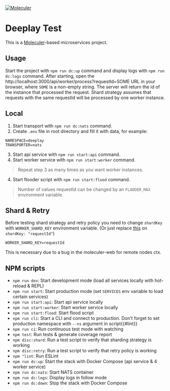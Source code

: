[![Moleculer](https://badgen.net/badge/Powered%20by/Moleculer/0e83cd)](https://moleculer.services)

# Deeplay Test
This is a [Moleculer](https://moleculer.services)-based microservices project.

## Usage

Start the project with `npm run dc:up` command and display logs with `npm run dc:logs` command.
After starting, open the http://localhost:3000/api/worker/process?requestId=SOME URL in your browser, where `SOME` is a non-empty string. The server will return the id of the instance that processed the request. 
Shard strategy assumes that requests with the same requestId will be processed by one worker instance. 

## Local
1. Start transport with `npm run dc:nats` command.
2. Create `.env` file in root directory and fill it with data, for example:
```
NAMESPACE=deeplay
TRANSPORTER=nats
```
3. Start api service with `npm run start:api` command.
3. Start worker service with `npm run start:worker` command. 
> Repeat step 3 as many times as you want worker instances.
4. Start flooder script with `npm run start:flood` command.
> Number of values requestId can be changed by an `FLOODER_MAX` environment variable.

## Shard & Retry

Before testing shard strategy and retry policy you need to change `shardKey` with `WORKER_SHARD_KEY` environment variable. (Or just replace [this](https://github.com/TheBestUser/deeplay-test/blob/main/src/worker/service.js#L27) on `shardKey: "requestId"`)
```
WORKER_SHARD_KEY=requestId
```
This is necessary due to a bug in the moleculer-web for remote nodes ctx.

## NPM scripts

- `npm run dev`: Start development mode (load all services locally with hot-reload & REPL)
- `npm run start`: Start production mode (set `SERVICES` env variable to load certain services)
- `npm run start:api`: Start api service locally
- `npm run start:worker`: Start worker service locally
- `npm run start:flood`: Start flood script
- `npm run cli`: Start a CLI and connect to production. Don't forget to set production namespace with `--ns` argument in script{{#lint}}
- `npm run ci`: Run continuous test mode with watching
- `npm test`: Run tests & generate coverage report
- `npm disc:shard`: Run a test script to verify that sharding strategy is working
- `npm disc:retry`: Run a test script to verify that retry policy is working
- `npm "lint`: Run ESLint
- `npm run dc:up`: Start the stack with Docker Compose (api service & 4 worker service)
- `npm run dc:nats`: Start NATS container
- `npm run dc:logs`: Display logs in follow mode
- `npm run dc:down`: Stop the stack with Docker Compose
